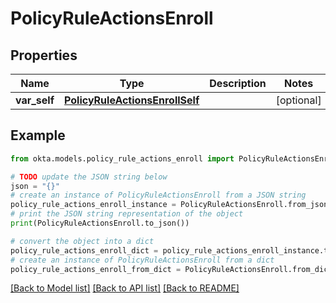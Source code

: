 # PolicyRuleActionsEnroll


## Properties

Name | Type | Description | Notes
------------ | ------------- | ------------- | -------------
**var_self** | [**PolicyRuleActionsEnrollSelf**](PolicyRuleActionsEnrollSelf.md) |  | [optional] 

## Example

```python
from okta.models.policy_rule_actions_enroll import PolicyRuleActionsEnroll

# TODO update the JSON string below
json = "{}"
# create an instance of PolicyRuleActionsEnroll from a JSON string
policy_rule_actions_enroll_instance = PolicyRuleActionsEnroll.from_json(json)
# print the JSON string representation of the object
print(PolicyRuleActionsEnroll.to_json())

# convert the object into a dict
policy_rule_actions_enroll_dict = policy_rule_actions_enroll_instance.to_dict()
# create an instance of PolicyRuleActionsEnroll from a dict
policy_rule_actions_enroll_from_dict = PolicyRuleActionsEnroll.from_dict(policy_rule_actions_enroll_dict)
```
[[Back to Model list]](../README.md#documentation-for-models) [[Back to API list]](../README.md#documentation-for-api-endpoints) [[Back to README]](../README.md)


